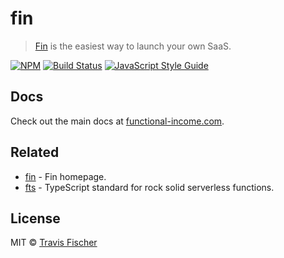 # fin

> [Fin](https://functional-income.com) is the easiest way to launch your own SaaS.

[![NPM](https://img.shields.io/npm/v/fin.svg)](https://www.npmjs.com/package/fin) [![Build Status](https://travis-ci.com/functional-income/fin.svg?branch=master)](https://travis-ci.com/functional-income/fin) [![JavaScript Style Guide](https://img.shields.io/badge/code_style-standard-brightgreen.svg)](https://standardjs.com)

## Docs

Check out the main docs at [functional-income.com](https://functional-income.com).

## Related

- [fin](https://functional-income.com) - Fin homepage.
- [fts](https://github.com/transitive-bullshit/functional-typescript) - TypeScript standard for rock solid serverless functions.

## License

MIT © [Travis Fischer](https://transitivebullsh.it)

